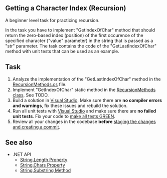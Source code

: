 ## Getting a Character Index (Recursion)

A beginner level task for practicing recursion.

In the task you have to implement "GetIndexOfChar" method that should return the zero-based index (position) of the first occurence of the specified character ("value" parameter) in the string that is passed as a "str" parameter. The task contains the code of the "GetLastIndexOfChar" method with unit tests that can be used as an example.

## Task

1. Analyze the implementation of the "GetLastIndexOfChar" method in the [RecursionMethods.cs](RecursionIndexOfChar/RecursionMethods.cs) file.
2. Implement "GetIndexOfChar" static method in the [RecursionMethods class](RecursionIndexOfChar/RecursionMethods.cs). See TODO.
3. Build a solution in [Visual Studio](https://docs.microsoft.com/en-us/visualstudio/ide/building-and-cleaning-projects-and-solutions-in-visual-studio). Make sure there are **no compiler errors and warnings**, fix these issues and rebuild the solution.
4. Run all unit tests with [Visual Studio](https://docs.microsoft.com/en-us/visualstudio/test/run-unit-tests-with-test-explorer) and make sure there are **no failed unit tests**. Fix your code to [make all tests GREEN](https://stackoverflow.com/questions/276813/what-is-red-green-testing).
5. Review all your changes in the codebase **before** [staging the changes and creating a commit](https://docs.microsoft.com/en-us/azure/devops/repos/git/commits).

## See also

* .NET API
  * [String.Length Property](https://docs.microsoft.com/en-us/dotnet/api/system.string.length)
  * [String.Chars Property](https://docs.microsoft.com/en-us/dotnet/api/system.string.chars)
  * [String.Substring Method](https://docs.microsoft.com/en-us/dotnet/api/system.string.substring) 

